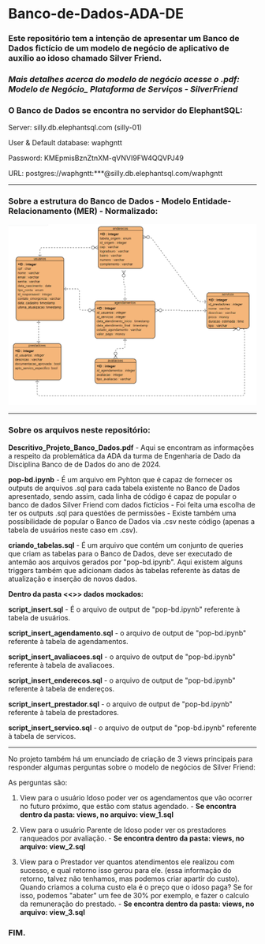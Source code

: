# Banco-de-Dados-ADA-DE

### Este repositório tem a intenção de apresentar um Banco de Dados fictício de um modelo de negócio de aplicativo de auxílio ao idoso chamado Silver Friend.

### *Mais detalhes acerca do modelo de negócio acesse o .pdf: Modelo de Negócio_ Plataforma de Serviços - SilverFriend*

### O Banco de Dados se encontra no servidor do ElephantSQL:

Server: silly.db.elephantsql.com (silly-01)

User & Default database: waphgntt

Password: KMEpmisBznZtnXM-qVNVI9FW4QQVPJ49

URL: postgres://waphgntt:***@silly.db.elephantsql.com/waphgntt

---------------------------------------------------------------------------------------------------------------------------------------------------------

### Sobre a estrutura do Banco de Dados - Modelo Entidade-Relacionamento (MER) - Normalizado:

![MER - Normalizado - Silver Friend](modelo_banco_dados.png)

---------------------------------------------------------------------------------------------------------------------------------------------------------
### Sobre os arquivos neste repositório:

**Descritivo_Projeto_Banco_Dados.pdf** - Aqui se encontram as informações a respeito da problemática da ADA da turma de Engenharia de Dado da Disciplina Banco de de Dados do ano de 2024.

**pop-bd.ipynb** - É um arquivo em Pyhton que é capaz de fornecer os outputs de arquivos .sql para cada tabela existente no Banco de Dados apresentado, sendo assim, cada linha de código é capaz de popular o banco de dados Silver Friend com dados fictícios - Foi feita uma escolha de ter os outputs .sql para questões de permissões - Existe também uma possibilidade de popular o Banco de Dados via .csv neste código (apenas a tabela de usuários neste caso em .csv).

**criando_tabelas.sql** - É um arquivo que contém um conjunto de queries que criam as tabelas para o Banco de Dados, deve ser executado de antemão aos arquivos gerados por "pop-bd.ipynb". Aqui existem alguns triggers também que adicionam dados às tabelas referente às datas de atualização e inserção de novos dados.

**Dentro da pasta <<>> dados mockados:**

**script_insert.sql** - É o arquivo de output de "pop-bd.ipynb" referente à tabela de usuários.

**script_insert_agendamento.sql** -  o arquivo de output de "pop-bd.ipynb" referente à tabela de agendamentos.

**script_insert_avaliacoes.sql** -  o arquivo de output de "pop-bd.ipynb" referente à tabela de avaliacoes.

**script_insert_enderecos.sql** -  o arquivo de output de "pop-bd.ipynb" referente à tabela de endereços.

**script_insert_prestador.sql** -  o arquivo de output de "pop-bd.ipynb" referente à tabela de prestadores.

**script_insert_servico.sql** -  o arquivo de output de "pop-bd.ipynb" referente à tabela de servicos.

------------------------------------------------------------------------------------------------------------

No projeto também há um enunciado de criação de 3 views principais para responder algumas perguntas sobre o modelo de negócios de Silver Friend:

As perguntas são:

1) View para o usuário Idoso poder ver os agendamentos que vão ocorrer no futuro próximo, que estão com status agendado. - **Se encontra dentro da pasta: views, no arquivo: view_1.sql**

2) View para o usuário Parente de Idoso poder ver os prestadores ranqueados por avaliação. - **Se encontra dentro da pasta: views, no arquivo: view_2.sql**

3) View para o Prestador ver quantos atendimentos ele realizou com sucesso, e qual retorno isso gerou para ele. (essa informação do retorno, talvez não tenhamos, mas podemos criar apartir do custo). Quando criamos a columa custo ela é o preço que o idoso paga? Se for isso, podemos "abater" um fee de 30% por exemplo, e fazer o calculo da remuneração do prestado. - **Se encontra dentro da pasta: views, no arquivo: view_3.sql**

### FIM.
